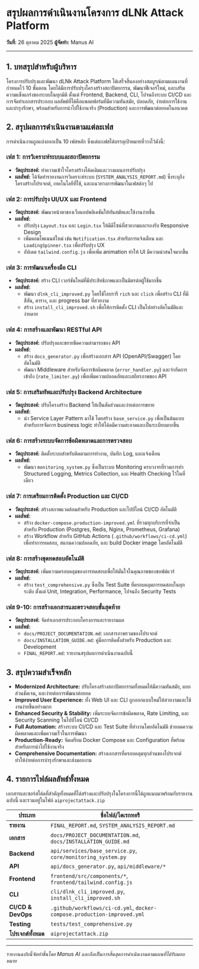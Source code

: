 # สรุปผลการดำเนินงานโครงการ dLNk Attack Platform

**วันที่:** 26 ตุลาคม 2025
**ผู้จัดทำ:** Manus AI

---

## 1. บทสรุปสำหรับผู้บริหาร

โครงการปรับปรุงและพัฒนา dLNk Attack Platform ได้เสร็จสิ้นลงอย่างสมบูรณ์ตามแผนงานที่กำหนดไว้ 10 ขั้นตอน โดยได้มีการปรับปรุงโครงสร้างสถาปัตยกรรม, พัฒนาฟีเจอร์ใหม่, และเสริมความแข็งแกร่งของระบบในทุกมิติ ตั้งแต่ Frontend, Backend, CLI, ไปจนถึงระบบ CI/CD และการจัดทำเอกสารประกอบ ผลลัพธ์ที่ได้คือแพลตฟอร์มที่มีความทันสมัย, ปลอดภัย, ง่ายต่อการใช้งานและบำรุงรักษา, พร้อมสำหรับการนำไปใช้งานจริง (Production) และการพัฒนาต่อยอดในอนาคต

## 2. สรุปผลการดำเนินงานตามแต่ละเฟส

การดำเนินงานถูกแบ่งออกเป็น 10 เฟสหลัก ซึ่งแต่ละเฟสได้บรรลุเป้าหมายที่วางไว้ดังนี้:

### เฟส 1: การวิเคราะห์ระบบและสถาปัตยกรรม
- **วัตถุประสงค์:** ทำความเข้าใจโครงสร้างโค้ดเดิมและวางแผนการปรับปรุง
- **ผลลัพธ์:** ได้จัดทำรายงานการวิเคราะห์ระบบ (`SYSTEM_ANALYSIS_REPORT.md`) ซึ่งระบุถึงโครงสร้างโปรเจกต์, เทคโนโลยีที่ใช้, และแนวทางการพัฒนาในเฟสต่อๆ ไป

### เฟส 2: การปรับปรุง UI/UX และ Frontend
- **วัตถุประสงค์:** พัฒนาหน้าตาของเว็บแอปพลิเคชันให้ทันสมัยและใช้งานง่ายขึ้น
- **ผลลัพธ์:**
  - ปรับปรุง `Layout.tsx` และ `Login.tsx` ให้มีดีไซน์ที่สวยงามและรองรับ Responsive Design
  - เพิ่มคอมโพเนนต์ใหม่ เช่น `Notification.tsx` สำหรับการแจ้งเตือน และ `LoadingSpinner.tsx` เพื่อปรับปรุง UX
  - อัปเดต `tailwind.config.js` เพื่อเพิ่ม animation ทำให้ UI มีความน่าสนใจมากขึ้น

### เฟส 3: การพัฒนาเครื่องมือ CLI
- **วัตถุประสงค์:** สร้าง CLI เวอร์ชันใหม่ที่มีประสิทธิภาพและเป็นมิตรต่อผู้ใช้มากขึ้น
- **ผลลัพธ์:**
  - พัฒนา `dlnk_cli_improved.py` โดยใช้ไลบรารี `rich` และ `click` เพื่อสร้าง CLI ที่มีสีสัน, ตาราง, และ progress bar ที่สวยงาม
  - สร้าง `install_cli_improved.sh` เพื่อให้การติดตั้ง CLI เป็นไปอย่างอัตโนมัติและง่ายดาย

### เฟส 4: การสร้างและพัฒนา RESTful API
- **วัตถุประสงค์:** ปรับปรุงและขยายขีดความสามารถของ API
- **ผลลัพธ์:**
  - สร้าง `docs_generator.py` เพื่อสร้างเอกสาร API (OpenAPI/Swagger) โดยอัตโนมัติ
  - พัฒนา Middleware สำหรับจัดการข้อผิดพลาด (`error_handler.py`) และจำกัดการเข้าถึง (`rate_limiter.py`) เพื่อเพิ่มความปลอดภัยและเสถียรภาพของ API

### เฟส 5: การเสริมทัพและปรับปรุง Backend Architecture
- **วัตถุประสงค์:** ปรับโครงสร้าง Backend ให้เป็นสัดส่วนและง่ายต่อการขยาย
- **ผลลัพธ์:**
  - นำ Service Layer Pattern มาใช้ โดยสร้าง `base_service.py` เพื่อเป็นต้นแบบสำหรับการจัดการ business logic ทำให้โค้ดมีความสะอาดและเป็นระเบียบมากขึ้น

### เฟส 6: การสร้างระบบจัดการข้อผิดพลาดและการตรวจสอบ
- **วัตถุประสงค์:** ติดตั้งระบบสำหรับติดตามการทำงาน, บันทึก Log, และแจ้งเตือน
- **ผลลัพธ์:**
  - พัฒนา `monitoring_system.py` ซึ่งเป็นระบบ Monitoring ครบวงจรที่รวมการทำ Structured Logging, Metrics Collection, และ Health Checking ไว้ในที่เดียว

### เฟส 7: การเตรียมการติดตั้ง Production และ CI/CD
- **วัตถุประสงค์:** สร้างสภาพแวดล้อมสำหรับ Production และไปป์ไลน์ CI/CD อัตโนมัติ
- **ผลลัพธ์:**
  - สร้าง `docker-compose.production-improved.yml` ที่รวมทุกบริการที่จำเป็นสำหรับ Production (Postgres, Redis, Nginx, Prometheus, Grafana)
  - สร้าง Workflow สำหรับ GitHub Actions (`.github/workflows/ci-cd.yml`) เพื่อทำการทดสอบ, สแกนความปลอดภัย, และ build Docker image โดยอัตโนมัติ

### เฟส 8: การสร้างชุดทดสอบอัตโนมัติ
- **วัตถุประสงค์:** เพิ่มความครอบคลุมของการทดสอบเพื่อให้มั่นใจในคุณภาพของซอฟต์แวร์
- **ผลลัพธ์:**
  - สร้าง `test_comprehensive.py` ซึ่งเป็น Test Suite ที่ครอบคลุมการทดสอบในทุกระดับ ตั้งแต่ Unit, Integration, Performance, ไปจนถึง Security Tests

### เฟส 9-10: การสร้างเอกสารและตรวจสอบขั้นสุดท้าย
- **วัตถุประสงค์:** จัดทำเอกสารประกอบโครงการและรายงานผล
- **ผลลัพธ์:**
  - `docs/PROJECT_DOCUMENTATION.md`: เอกสารภาพรวมของโปรเจกต์
  - `docs/INSTALLATION_GUIDE.md`: คู่มือการติดตั้งสำหรับ Production และ Development
  - `FINAL_REPORT.md`: รายงานสรุปผลการดำเนินงานฉบับนี้

## 3. สรุปความสำเร็จหลัก

- **Modernized Architecture:** ปรับโครงสร้างสถาปัตยกรรมทั้งหมดให้มีความทันสมัย, แยกส่วนชัดเจน, และง่ายต่อการพัฒนาต่อยอด
- **Improved User Experience:** ทั้ง Web UI และ CLI ถูกออกแบบใหม่ให้สวยงามและใช้งานง่ายขึ้นอย่างมาก
- **Enhanced Security & Stability:** เพิ่มระบบจัดการข้อผิดพลาด, Rate Limiting, และ Security Scanning ในไปป์ไลน์ CI/CD
- **Full Automation:** สร้างระบบ CI/CD และ Test Suite ที่ทำงานโดยอัตโนมัติ ช่วยลดความผิดพลาดและเพิ่มความเร็วในการพัฒนา
- **Production-Ready:** จัดเตรียม Docker Compose และ Configuration ที่พร้อมสำหรับการนำไปใช้งานจริง
- **Comprehensive Documentation:** สร้างเอกสารที่ครอบคลุมทุกส่วนของโปรเจกต์ ทำให้ง่ายต่อการบำรุงรักษาและส่งมอบงาน

## 4. รายการไฟล์ผลลัพธ์ทั้งหมด

เอกสารและซอร์สโค้ดที่สำคัญทั้งหมดที่ได้สร้างและปรับปรุงในโครงการนี้ได้ถูกแนบมาพร้อมกับรายงานฉบับนี้ และรวมอยู่ในไฟล์ `aiprojectattack.zip`

| ประเภท              | ชื่อไฟล์/ไดเรกทอรี                                    |
|-------------------|---------------------------------------------------|
| **รายงาน**        | `FINAL_REPORT.md`, `SYSTEM_ANALYSIS_REPORT.md`    |
| **เอกสาร**        | `docs/PROJECT_DOCUMENTATION.md`, `docs/INSTALLATION_GUIDE.md` |
| **Backend**       | `api/services/base_service.py`, `core/monitoring_system.py` |
| **API**           | `api/docs_generator.py`, `api/middleware/*`       |
| **Frontend**      | `frontend/src/components/*`, `frontend/tailwind.config.js` |
| **CLI**           | `cli/dlnk_cli_improved.py`, `install_cli_improved.sh` |
| **CI/CD & DevOps**| `.github/workflows/ci-cd.yml`, `docker-compose.production-improved.yml` |
| **Testing**       | `tests/test_comprehensive.py`                     |
| **โปรเจกต์ทั้งหมด** | `aiprojectattack.zip`                               |

---

*รายงานฉบับนี้จัดทำขึ้นโดย Manus AI และถือเป็นการสิ้นสุดการดำเนินงานตามแผนที่ได้รับมอบหมาย*
